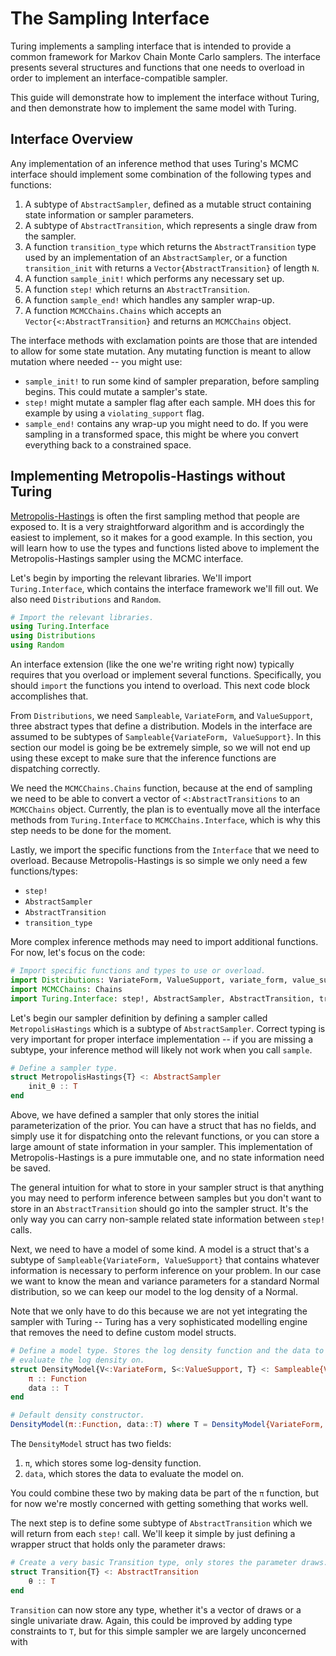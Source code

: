 # The Sampling Interface

Turing implements a sampling interface that is intended to provide a common framework for Markov Chain Monte Carlo samplers. The interface presents several structures and functions that one needs to overload in order to implement an interface-compatible sampler. 

This guide will demonstrate how to implement the interface without Turing, and then demonstrate how to implement the same model with Turing.

## Interface Overview

Any implementation of an inference method that uses Turing's MCMC interface should implement some combination of the following types and functions:

1. A subtype of `AbstractSampler`, defined as a mutable struct containing state information or sampler parameters.
2. A subtype of `AbstractTransition`, which represents a single draw from the sampler.
3. A function `transition_type` which returns the `AbstractTransition` type used by an implementation of an `AbstractSampler`, or a function `transition_init` with returns a `Vector{AbstractTransition}` of length `N`.
4. A function `sample_init!` which performs any necessary set up. 
5. A function `step!` which returns an `AbstractTransition`.
6. A function `sample_end!` which handles any sampler wrap-up.
7. A function `MCMCChains.Chains` which accepts an `Vector{<:AbstractTransition}` and returns an `MCMCChains` object.

The interface methods with exclamation points are those that are intended to allow for some state mutation. Any mutating function is meant to allow mutation where needed -- you might use:

- `sample_init!` to run some kind of sampler preparation, before sampling begins. This could mutate a sampler's state.
- `step!` might mutate a sampler flag after each sample. MH does this for example by using a `violating_support` flag.
- `sample_end!` contains any wrap-up you might need to do. If you were sampling in a transformed space, this might be where you convert everything back to a constrained space.

## Implementing Metropolis-Hastings without Turing

[Metropolis-Hastings](https://en.wikipedia.org/wiki/Markov_chain_Monte_Carlo) is often the first sampling method that people are exposed to. It is a very straightforward algorithm and is accordingly the easiest to implement, so it makes for a good example. In this section, you will learn how to use the types and functions listed above to implement the Metropolis-Hastings sampler using the MCMC interface.

Let's begin by importing the relevant libraries. We'll import `Turing.Interface`, which contains the interface framework we'll fill out. We also need `Distributions` and `Random`.

```julia
# Import the relevant libraries.
using Turing.Interface
using Distributions
using Random
```

An interface extension (like the one we're writing right now) typically requires that you overload or implement several functions. Specifically, you should `import` the functions you intend to overload. This next code block accomplishes that. 

From `Distributions`, we need `Sampleable`, `VariateForm`, and `ValueSupport`, three abstract types that define a distribution. Models in the interface are assumed to be subtypes of `Sampleable{VariateForm, ValueSupport}`. In this section our model is going be be extremely simple, so we will not end up using these except to make sure that the inference functions are dispatching correctly.

We need the `MCMCChains.Chains` function, because at the end of sampling we need to be able to convert a vector of `<:AbstractTransitions` to an `MCMCChains` object. Currently, the plan is to eventually move all the interface methods from `Turing.Interface` to `MCMCChains.Interface`, which is why this step needs to be done for the moment.

Lastly, we import the specific functions from the `Interface` that we need to overload. Because Metropolis-Hastings is so simple we only need a few functions/types:

- `step!`
- `AbstractSampler`
- `AbstractTransition`
- `transition_type`

More complex inference methods may need to import additional functions. For now, let's focus on the code:

```julia
# Import specific functions and types to use or overload.
import Distributions: VariateForm, ValueSupport, variate_form, value_support, Sampleable
import MCMCChains: Chains
import Turing.Interface: step!, AbstractSampler, AbstractTransition, transition_type
```

Let's begin our sampler definition by defining a sampler called `MetropolisHastings` which is a subtype of `AbstractSampler`. Correct typing is very important for proper interface implementation -- if you are missing a subtype, your inference method will likely not work when you call `sample`.

```julia
# Define a sampler type.
struct MetropolisHastings{T} <: AbstractSampler 
    init_θ :: T
end
```

Above, we have defined a sampler that only stores the initial parameterization of the prior. You can have a struct that has no fields, and simply use it for dispatching onto the relevant functions, or you can store a large amount of state information in your sampler. This implementation of Metropolis-Hastings is a pure immutable one, and no state information need be saved. 

The general intuition for what to store in your sampler struct is that anything you may need to perform inference between samples but you don't want to store in an `AbstractTransition` should go into the sampler struct. It's the only way you can carry non-sample related state information between `step!` calls. 

Next, we need to have a model of some kind. A model is a struct that's a subtype of `Sampleable{VariateForm, ValueSupport}` that contains whatever information is necessary to perform inference on your problem. In our case we want to know the mean and variance parameters for a standard Normal distribution, so we can keep our model to the log density of a Normal. 

Note that we only have to do this because we are not yet integrating the sampler with Turing -- Turing has a very sophisticated modelling engine that removes the need to define custom model structs. 

```julia
# Define a model type. Stores the log density function and the data to 
# evaluate the log density on.
struct DensityModel{V<:VariateForm, S<:ValueSupport, T} <: Sampleable{V, S}
    π :: Function
    data :: T
end

# Default density constructor.
DensityModel(π::Function, data::T) where T = DensityModel{VariateForm, ValueSupport, T}(π, data)
```

The `DensityModel` struct has two fields:

1. `π`, which stores some log-density function. 
2. `data`, which stores the data to evaluate the model on.

You could combine these two by making data be part of the `π` function, but for now we're mostly concerned with getting something that works well.

The next step is to define some subtype of `AbstractTransition` which we will return from each `step!` call. We'll keep it simple by just defining a wrapper struct that holds only the parameter draws:

```julia
# Create a very basic Transition type, only stores the parameter draws.
struct Transition{T} <: AbstractTransition
    θ :: T
end
```

`Transition` can now store any type, whether it's a vector of draws or a single univariate draw. Again, this could be improved by adding type constraints to `T`, but for this simple sampler we are largely unconcerned with 
